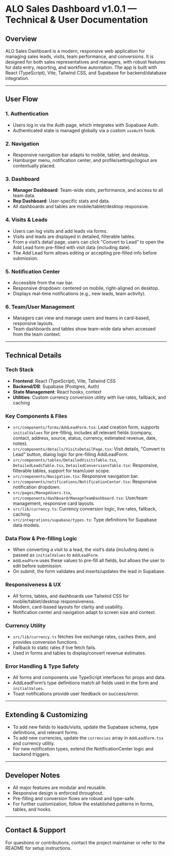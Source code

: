 # ALO Sales Dashboard v1.0.1 — Technical & User Documentation

## Overview
ALO Sales Dashboard is a modern, responsive web application for managing sales leads, visits, team performance, and conversions. It is designed for both sales representatives and managers, with robust features for data entry, reporting, and workflow automation. The app is built with React (TypeScript), Vite, Tailwind CSS, and Supabase for backend/database integration.

---

## User Flow

### 1. Authentication
- Users log in via the Auth page, which integrates with Supabase Auth.
- Authenticated state is managed globally via a custom `useAuth` hook.

### 2. Navigation
- Responsive navigation bar adapts to mobile, tablet, and desktop.
- Hamburger menu, notification center, and profile/settings/logout are contextually placed.

### 3. Dashboard
- **Manager Dashboard**: Team-wide stats, performance, and access to all team data.
- **Rep Dashboard**: User-specific stats and data.
- All dashboards and tables are mobile/tablet/desktop responsive.

### 4. Visits & Leads
- Users can log visits and add leads via forms.
- Visits and leads are displayed in detailed, filterable tables.
- From a visit’s detail page, users can click "Convert to Lead" to open the Add Lead form pre-filled with visit data (including date).
- The Add Lead form allows editing or accepting pre-filled info before submission.

### 5. Notification Center
- Accessible from the nav bar.
- Responsive dropdown: centered on mobile, right-aligned on desktop.
- Displays real-time notifications (e.g., new leads, team activity).

### 6. Team/User Management
- Managers can view and manage users and teams in card-based, responsive layouts.
- Team dashboards and tables show team-wide data when accessed from the team context.

---

## Technical Details

### Tech Stack
- **Frontend**: React (TypeScript), Vite, Tailwind CSS
- **Backend/DB**: Supabase (Postgres, Auth)
- **State Management**: React hooks, context
- **Utilities**: Custom currency conversion utility with live rates, fallback, and caching

### Key Components & Files
- `src/components/forms/AddLeadForm.tsx`: Lead creation form, supports `initialValues` for pre-filling, includes all relevant fields (company, contact, address, source, status, currency, estimated revenue, date, notes).
- `src/components/details/VisitsDetailPage.tsx`: Visit details, "Convert to Lead" button, dialog logic for pre-filling AddLeadForm.
- `src/components/tables/DetailedVisitsTable.tsx`, `DetailedLeadsTable.tsx`, `DetailedConversionsTable.tsx`: Responsive, filterable tables, support for team/user scope.
- `src/components/Navigation.tsx`: Responsive navigation bar.
- `src/components/notifications/NotificationCenter.tsx`: Responsive notification dropdown.
- `src/pages/ManageUsers.tsx`, `src/components/dashboard/ManageTeamDashboard.tsx`: User/team management, responsive card layouts.
- `src/lib/currency.ts`: Currency conversion logic, live rates, fallback, caching.
- `src/integrations/supabase/types.ts`: Type definitions for Supabase data models.

### Data Flow & Pre-filling Logic
- When converting a visit to a lead, the visit’s data (including date) is passed as `initialValues` to `AddLeadForm`.
- `AddLeadForm` uses these values to pre-fill all fields, but allows the user to edit before submission.
- On submit, the form validates and inserts/updates the lead in Supabase.

### Responsiveness & UX
- All forms, tables, and dashboards use Tailwind CSS for mobile/tablet/desktop responsiveness.
- Modern, card-based layouts for clarity and usability.
- Notification center and navigation adapt to screen size and context.

### Currency Utility
- `src/lib/currency.ts` fetches live exchange rates, caches them, and provides conversion functions.
- Fallback to static rates if live fetch fails.
- Used in forms and tables to display/convert revenue estimates.

### Error Handling & Type Safety
- All forms and components use TypeScript interfaces for props and data.
- AddLeadForm’s type definitions match all fields used in the form and `initialValues`.
- Toast notifications provide user feedback on success/error.

---

## Extending & Customizing
- To add new fields to leads/visits, update the Supabase schema, type definitions, and relevant forms.
- To add new currencies, update the `currencies` array in `AddLeadForm.tsx` and currency utility.
- For new notification types, extend the NotificationCenter logic and backend triggers.

---

## Developer Notes
- All major features are modular and reusable.
- Responsive design is enforced throughout.
- Pre-filling and conversion flows are robust and type-safe.
- For further customization, follow the established patterns in forms, tables, and hooks.

---

## Contact & Support
For questions or contributions, contact the project maintainer or refer to the README for setup instructions.

